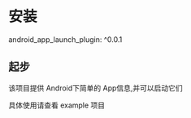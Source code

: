 # 安装

android_app_launch_plugin: ^0.0.1

## 起步

该项目提供 Android下简单的 App信息,并可以启动它们

具体使用请查看 example 项目


